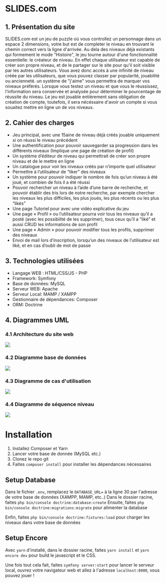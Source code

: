 # SLIDES</span>.com

## 1. Présentation du site

SLIDES</span>.com est un jeu de puzzle où vous controllez un personnage dans un espace 2 dimensions, votre but est de completer le niveau en trouvant le chemin correct vers la ligne d'arrivée. Au dela des niveaux déjà existants qui formement le mode "Histoire", le jeu tourne autour d'une fonctionnalité essentielle: le créateur de niveau. En effet chaque utilisateur est capable de créer son propre niveau, et de le partager sur le site pour qu'il soit visible par les autres utilisateurs. Vous avez donc accès à une infinité de niveau créée par les utilisateurs, que vous pouvez classer par popularité, jouabilité ou ancienneté. un système de "j'aime" vous permettra de marquer vos niveaux préférés. Lorsque vous testez un niveau et que vous le réussissez, l'information sera conservée et analysée pour déterminer le pourcentage de réussite du niveau.
Le jeu est jouable entièrement sans obligation de création de compte, toutefois, il sera nécéssaire d'avoir un compte si vous souaitez mettre en ligne un de vos niveaux.

## 2. Cahier des charges

- Jeu principal, avec une 15aine de niveau déjà créés jouable uniquement si on réussi le niveau précédent
- Une authentification pour pouvoir sauvegarder sa progression dans les différents niveaux (Implique une page de création de profil)
- Un système d’éditeur de niveau qui permettrait de créer son propre niveau et de le mettre en ligne
- Un catalogue pour voir les niveaux créés par n’importe quel utilisateur
- Permettre à l’utilisateur de “liker” des niveaux
- Un système pour pouvoir indiquer le nombre de fois qu’un niveau à été joué, et combien de fois il a été réussi
- Pouvoir rechercher un niveau à l’aide d’une barre de recherche, et pouvoir établir des tris lors de notre recherche, par exemple chercher les niveaux les plus difficiles, les plus joués, les plus récents ou les plus “likés”
- Une page Tutoriel pour avec une vidéo explicative du jeu
- Une page « Profil » ou l’utilisateur pourra voir tous les niveaux qu’il a posté (avec les possibilité de les supprimer), tous ceux qu’il a “liké” et aussi CRUD les informations de son profil
- Une page « Admin » pour pouvoir modifier tous les profils, supprimer des niveaux
- Envoi de mail lors d’inscription, lorsqu’un des niveaux de l’utilisateur est liké, et en cas d’oubli de mot de passe

## 3. Technologies utilisées

- Langage WEB : HTML/CSS/JS - PHP
- Framework: Symfony
- Base de données: MySQL
- Serveur WEB: Apache
- Serveur Local: MAMP / XAMPP
- Gestionnaire de dépendances: Composer
- ORM: Doctrine

## 4. Diagrammes UML

### 4.1 Architecture du site web

![](https://imgur.com/2o1ZuLg.png)

### 4.2 Diagramme base de données

![](https://imgur.com/K9ipcKw.png)

### 4.3 Diagramme de cas d'utilisation

![](https://i.imgur.com/LelV53A.png)

### 4.4 Diagramme de séquence niveau

![](https://i.imgur.com/cGDYIcD.png)

# Installation
1. Installez Composer et Yarn
2. Lancer votre base de donnée (MySQL etc.)
2. Clonez le repo git
3. Faites `composer install` pour installer les dépendances nécessaires

## Setup Database

Dans le fichier `.env`, remplacez le `DATABASE_URL=` à la ligne 30 par l'adresse de votre base de données (XAMPP, MAMP, etc..)
Dans le dossier racine, faites `php bin/console doctrine:database:create`
Ensuite, faites `php bin/console doctrine:migrations:migrate` pour alimenter la database

Enfin, faites `php bin/console doctrine:fixtures:load` pour charger les niveaux dans votre base de données

## Setup Encore

Avec `yarn` d'installé, dans le dossier racine, faites `yarn install` et `yarn encore dev` pour build le javascript et le CSS.

Une fois tout cela fait, faites `symfony server:start` pour lancer le serveur local, ouvrez votre navigateur web et allez à l'adresse `localhost:8000`, vous pouvez jouer !
